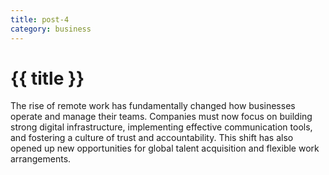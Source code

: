 ```yaml
---
title: post-4
category: business
---
```


# {{ title }}

The rise of remote work has fundamentally changed how businesses operate and manage their teams. Companies must now focus on building strong digital infrastructure, implementing effective communication tools, and fostering a culture of trust and accountability. This shift has also opened up new opportunities for global talent acquisition and flexible work arrangements. 